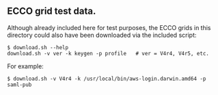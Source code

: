 ## ECCO grid test data.

Although already included here for test purposes, the ECCO grids in
this directory could also have been downloaded via the included
script:

    $ download.sh --help
    download.sh -v ver -k keygen -p profile   # ver = V4r4, V4r5, etc.

For example:

	$ download.sh -v V4r4 -k /usr/local/bin/aws-login.darwin.amd64 -p saml-pub
